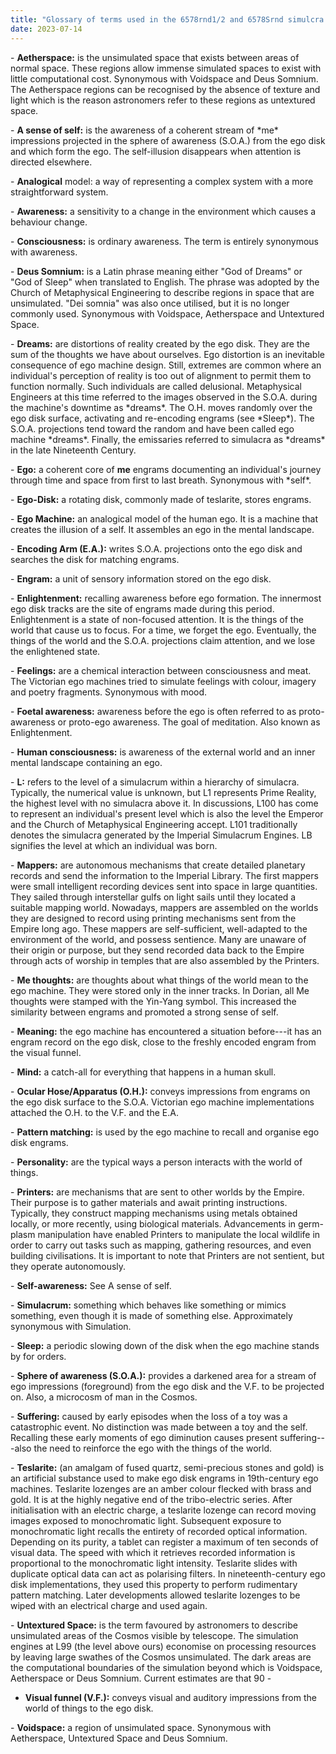 ```yaml
---
title: "Glossary of terms used in the 6578rnd1/2 and 6578Srnd simulcra." 
date: 2023-07-14
---
```


\- **Aetherspace:** is the unsimulated space that exists between areas
of normal space. These regions allow immense simulated spaces to exist
with little computational cost. Synonymous with Voidspace and Deus
Somnium. The Aetherspace regions can be recognised by the absence of
texture and light which is the reason astronomers refer to these regions
as untextured space.

\- **A sense of self:** is the awareness of a coherent stream of \*me\*
impressions projected in the sphere of awareness (S.O.A.) from the ego
disk and which form the ego. The self-illusion disappears when attention
is directed elsewhere.

\- **Analogical** model: a way of representing a complex system with a
more straightforward system.

\- **Awareness:** a sensitivity to a change in the environment which
causes a behaviour change.

\- **Consciousness:** is ordinary awareness. The term is entirely
synonymous with awareness.

\- **Deus Somnium:** is a Latin phrase meaning either \"God of Dreams\"
or \"God of Sleep\" when translated to English. The phrase was adopted
by the Church of Metaphysical Engineering to describe regions in space
that are unsimulated. \"Dei somnia\" was also once utilised, but it is
no longer commonly used. Synonymous with Voidspace, Aetherspace and
Untextured Space.

\- **Dreams:** are distortions of reality created by the ego disk. They
are the sum of the thoughts we have about ourselves. Ego distortion is
an inevitable consequence of ego machine design. Still, extremes are
common where an individual's perception of reality is too out of
alignment to permit them to function normally. Such individuals are
called delusional. Metaphysical Engineers at this time referred to the
images observed in the S.O.A. during the machine's downtime as
\*dreams\*. The O.H. moves randomly over the ego disk surface,
activating and re-encoding engrams (see \*Sleep\*). The S.O.A.
projections tend toward the random and have been called ego machine
\*dreams\*. Finally, the emissaries referred to simulacra as \*dreams\*
in the late Nineteenth Century.

\- **Ego:** a coherent core of **me** engrams documenting an
individual's journey through time and space from first to last breath.
Synonymous with \*self\*.

\- **Ego-Disk:** a rotating disk, commonly made of teslarite, stores
engrams.

\- **Ego Machine:** an analogical model of the human ego. It is a
machine that creates the illusion of a self. It assembles an ego in the
mental landscape.

\- **Encoding Arm (E.A.):** writes S.O.A. projections onto the ego disk
and searches the disk for matching engrams.

\- **Engram:** a unit of sensory information stored on the ego disk.

\- **Enlightenment:** recalling awareness before ego formation. The
innermost ego disk tracks are the site of engrams made during this
period. Enlightenment is a state of non-focused attention. It is the
things of the world that cause us to focus. For a time, we forget the
ego. Eventually, the things of the world and the S.O.A. projections
claim attention, and we lose the enlightened state.

\- **Feelings:** are a chemical interaction between consciousness and
meat. The Victorian ego machines tried to simulate feelings with colour,
imagery and poetry fragments. Synonymous with mood.

\- **Foetal awareness:** awareness before the ego is often referred to
as proto-awareness or proto-ego awareness. The goal of meditation. Also
known as Enlightenment.

\- **Human consciousness:** is awareness of the external world and an
inner mental landscape containing an ego.

\- **L:** refers to the level of a simulacrum within a hierarchy of
simulacra. Typically, the numerical value is unknown, but L1 represents
Prime Reality, the highest level with no simulacra above it. In
discussions, L100 has come to represent an individual's present level
which is also the level the Emperor and the Church of Metaphysical
Engineering accept. L101 traditionally denotes the simulacra generated
by the Imperial Simulacrum Engines. LB signifies the level at which an
individual was born.

\- **Mappers:** are autonomous mechanisms that create detailed planetary
records and send the information to the Imperial Library. The first
mappers were small intelligent recording devices sent into space in
large quantities. They sailed through interstellar gulfs on light sails
until they located a suitable mapping world. Nowadays, mappers are
assembled on the worlds they are designed to record using printing
mechanisms sent from the Empire long ago. These mappers are
self-sufficient, well-adapted to the environment of the world, and
possess sentience. Many are unaware of their origin or purpose, but they
send recorded data back to the Empire through acts of worship in temples
that are also assembled by the Printers.

\- **Me thoughts:** are thoughts about what things of the world mean to
the ego machine. They were stored only in the inner tracks. In Dorian,
all Me thoughts were stamped with the Yin-Yang symbol. This increased
the similarity between engrams and promoted a strong sense of self.

\- **Meaning:** the ego machine has encountered a situation before---it
has an engram record on the ego disk, close to the freshly encoded
engram from the visual funnel.

\- **Mind:** a catch-all for everything that happens in a human skull.

\- **Ocular Hose/Apparatus (O.H.):** conveys impressions from engrams on
the ego disk surface to the S.O.A. Victorian ego machine implementations
attached the O.H. to the V.F. and the E.A.

\- **Pattern matching:** is used by the ego machine to recall and
organise ego disk engrams.

\- **Personality:** are the typical ways a person interacts with the
world of things.

\- **Printers:** are mechanisms that are sent to other worlds by the
Empire. Their purpose is to gather materials and await printing
instructions. Typically, they construct mapping mechanisms using metals
obtained locally, or more recently, using biological materials.
Advancements in germ-plasm manipulation have enabled Printers to
manipulate the local wildlife in order to carry out tasks such as
mapping, gathering resources, and even building civilisations. It is
important to note that Printers are not sentient, but they operate
autonomously.

\- **Self-awareness:** See A sense of self.

\- **Simulacrum:** something which behaves like something or mimics
something, even though it is made of something else. Approximately
synonymous with Simulation.

\- **Sleep:** a periodic slowing down of the disk when the ego machine
stands by for orders.

\- **Sphere of awareness (S.O.A.):** provides a darkened area for a
stream of ego impressions (foreground) from the ego disk and the V.F. to
be projected on. Also, a microcosm of man in the Cosmos.

\- **Suffering:** caused by early episodes when the loss of a toy was a
catastrophic event. No distinction was made between a toy and the self.
Recalling these early moments of ego diminution causes present
suffering---also the need to reinforce the ego with the things of the
world.

\- **Teslarite:** (an amalgam of fused quartz, semi-precious stones and
gold) is an artificial substance used to make ego disk engrams in
19th-century ego machines. Teslarite lozenges are an amber colour
flecked with brass and gold. It is at the highly negative end of the
tribo-electric series. After initialisation with an electric charge, a
teslarite lozenge can record moving images exposed to monochromatic
light. Subsequent exposure to monochromatic light recalls the entirety
of recorded optical information. Depending on its purity, a tablet can
register a maximum of ten seconds of visual data. The speed with which
it retrieves recorded information is proportional to the monochromatic
light intensity. Teslarite slides with duplicate optical data can act as
polarising filters. In nineteenth-century ego disk implementations, they
used this property to perform rudimentary pattern matching. Later
developments allowed teslarite lozenges to be wiped with an electrical
charge and used again.

\- **Untextured Space:** is the term favoured by astronomers to describe
unsimulated areas of the Cosmos visible by telescope. The simulation
engines at L99 (the level above ours) economise on processing resources
by leaving large swathes of the Cosmos unsimulated. The dark areas are
the computational boundaries of the simulation beyond which is
Voidspace, Aetherspace or Deus Somnium. Current estimates are that 90 -
- **Visual funnel (V.F.):** conveys visual and auditory impressions from
the world of things to the ego disk.

\- **Voidspace:** a region of unsimulated space. Synonymous with
Aetherspace, Untextured Space and Deus Somnium.


